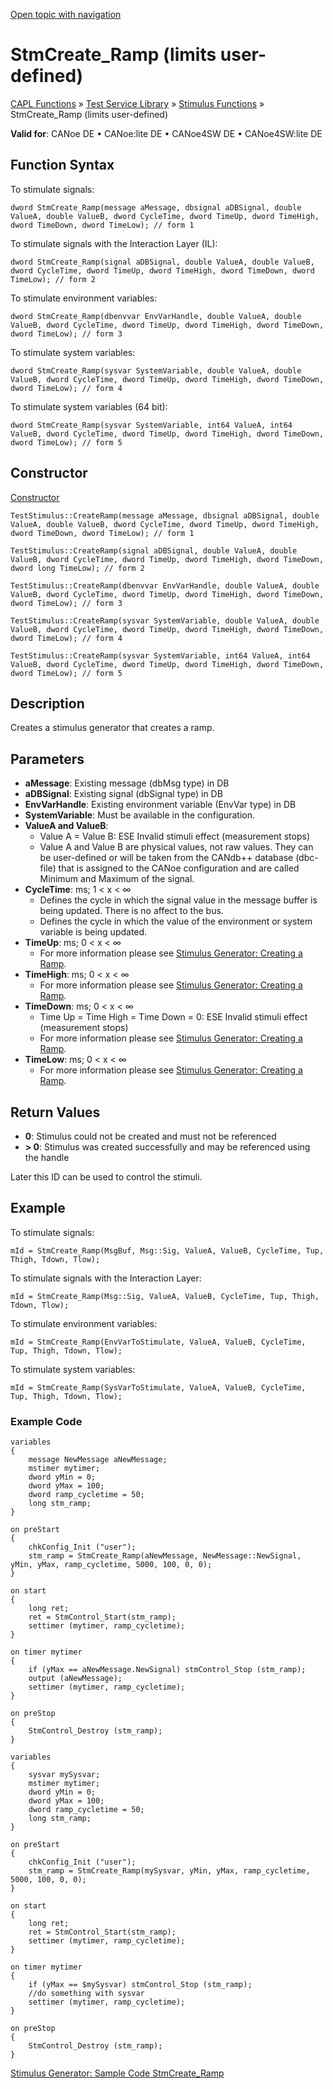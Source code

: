 [Open topic with navigation](../../../../../CANoeDEFamily.htm#Topics/CAPLFunctions/Test/Functions/CAPLfunctionStmCreateRampUserDefined.md)

# StmCreate_Ramp (limits user-defined)

[CAPL Functions](../../CAPLfunctions.md) » [Test Service Library](../CAPLfunctionsTSLOverview.md) » [Stimulus Functions](../CAPLfunctionsTSLStimulusOverview.md) » StmCreate_Ramp (limits user-defined)

**Valid for**: CANoe DE • CANoe:lite DE • CANoe4SW DE • CANoe4SW:lite DE

## Function Syntax

To stimulate signals:

```
dword StmCreate_Ramp(message aMessage, dbsignal aDBSignal, double ValueA, double ValueB, dword CycleTime, dword TimeUp, dword TimeHigh, dword TimeDown, dword TimeLow); // form 1
```

To stimulate signals with the Interaction Layer (IL):

```
dword StmCreate_Ramp(signal aDBSignal, double ValueA, double ValueB, dword CycleTime, dword TimeUp, dword TimeHigh, dword TimeDown, dword TimeLow); // form 2
```

To stimulate environment variables:

```
dword StmCreate_Ramp(dbenvvar EnvVarHandle, double ValueA, double ValueB, dword CycleTime, dword TimeUp, dword TimeHigh, dword TimeDown, dword TimeLow); // form 3
```

To stimulate system variables:

```
dword StmCreate_Ramp(sysvar SystemVariable, double ValueA, double ValueB, dword CycleTime, dword TimeUp, dword TimeHigh, dword TimeDown, dword TimeLow); // form 4
```

To stimulate system variables (64 bit):

```
dword StmCreate_Ramp(sysvar SystemVariable, int64 ValueA, int64 ValueB, dword CycleTime, dword TimeUp, dword TimeHigh, dword TimeDown, dword TimeLow); // form 5
```

## Constructor

[Constructor](../../../Shared/CAPL/General/ClassesAndObjects.md)

```
TestStimulus::CreateRamp(message aMessage, dbsignal aDBSignal, double ValueA, double ValueB, dword CycleTime, dword TimeUp, dword TimeHigh, dword TimeDown, dword TimeLow); // form 1
```

```
TestStimulus::CreateRamp(signal aDBSignal, double ValueA, double ValueB, dword CycleTime, dword TimeUp, dword TimeHigh, dword TimeDown, dword long TimeLow); // form 2
```

```
TestStimulus::CreateRamp(dbenvvar EnvVarHandle, double ValueA, double ValueB, dword CycleTime, dword TimeUp, dword TimeHigh, dword TimeDown, dword TimeLow); // form 3
```

```
TestStimulus::CreateRamp(sysvar SystemVariable, double ValueA, double ValueB, dword CycleTime, dword TimeUp, dword TimeHigh, dword TimeDown, dword TimeLow); // form 4
```

```
TestStimulus::CreateRamp(sysvar SystemVariable, int64 ValueA, int64 ValueB, dword CycleTime, dword TimeUp, dword TimeHigh, dword TimeDown, dword TimeLow); // form 5
```

## Description

Creates a stimulus generator that creates a ramp.

## Parameters

- **aMessage**: Existing message (dbMsg type) in DB
- **aDBSignal**: Existing signal (dbSignal type) in DB
- **EnvVarHandle**: Existing environment variable (EnvVar type) in DB
- **SystemVariable**: Must be available in the configuration.
- **ValueA and ValueB**:
  - Value A = Value B: ESE Invalid stimuli effect (measurement stops)
  - Value A and Value B are physical values, not raw values. They can be user-defined or will be taken from the CANdb++ database (dbc-file) that is assigned to the CANoe configuration and are called Minimum and Maximum of the signal.
- **CycleTime**: ms; 1 < x < ∞
  - Defines the cycle in which the signal value in the message buffer is being updated. There is no affect to the bus.
  - Defines the cycle in which the value of the environment or system variable is being updated.
- **TimeUp**: ms; 0 < x < ∞
  - For more information please see [Stimulus Generator: Creating a Ramp](../CAPLfunctionsTSLRampStimulus.md).
- **TimeHigh**: ms; 0 < x < ∞
  - For more information please see [Stimulus Generator: Creating a Ramp](../CAPLfunctionsTSLRampStimulus.md).
- **TimeDown**: ms; 0 < x < ∞
  - Time Up = Time High = Time Down = 0: ESE Invalid stimuli effect (measurement stops)
  - For more information please see [Stimulus Generator: Creating a Ramp](../CAPLfunctionsTSLRampStimulus.md).
- **TimeLow**: ms; 0 < x < ∞
  - For more information please see [Stimulus Generator: Creating a Ramp](../CAPLfunctionsTSLRampStimulus.md).

## Return Values

- **0**: Stimulus could not be created and must not be referenced
- **> 0**: Stimulus was created successfully and may be referenced using the handle

Later this ID can be used to control the stimuli.

## Example

To stimulate signals:

```
mId = StmCreate_Ramp(MsgBuf, Msg::Sig, ValueA, ValueB, CycleTime, Tup, Thigh, Tdown, Tlow);
```

To stimulate signals with the Interaction Layer:

```
mId = StmCreate_Ramp(Msg::Sig, ValueA, ValueB, CycleTime, Tup, Thigh, Tdown, Tlow);
```

To stimulate environment variables:

```
mId = StmCreate_Ramp(EnvVarToStimulate, ValueA, ValueB, CycleTime, Tup, Thigh, Tdown, Tlow);
```

To stimulate system variables:

```
mId = StmCreate_Ramp(SysVarToStimulate, ValueA, ValueB, CycleTime, Tup, Thigh, Tdown, Tlow);
```

### Example Code

```plaintext
variables
{
    message NewMessage aNewMessage;
    mstimer mytimer;
    dword yMin = 0;
    dword yMax = 100;
    dword ramp_cycletime = 50;
    long stm_ramp;
}

on preStart
{
    chkConfig_Init ("user");
    stm_ramp = StmCreate_Ramp(aNewMessage, NewMessage::NewSignal, yMin, yMax, ramp_cycletime, 5000, 100, 0, 0);
}

on start
{
    long ret;
    ret = StmControl_Start(stm_ramp);
    settimer (mytimer, ramp_cycletime);
}

on timer mytimer
{
    if (yMax == aNewMessage.NewSignal) stmControl_Stop (stm_ramp);
    output (aNewMessage);
    settimer (mytimer, ramp_cycletime);
}

on preStop
{
    StmControl_Destroy (stm_ramp);
}
```

```plaintext
variables
{
    sysvar mySysvar;
    mstimer mytimer;
    dword yMin = 0;
    dword yMax = 100;
    dword ramp_cycletime = 50;
    long stm_ramp;
}

on preStart
{
    chkConfig_Init ("user");
    stm_ramp = StmCreate_Ramp(mySysvar, yMin, yMax, ramp_cycletime, 5000, 100, 0, 0);
}

on start
{
    long ret;
    ret = StmControl_Start(stm_ramp);
    settimer (mytimer, ramp_cycletime);
}

on timer mytimer
{
    if (yMax == $mySysvar) stmControl_Stop (stm_ramp);
    //do something with sysvar
    settimer (mytimer, ramp_cycletime);
}

on preStop
{
    StmControl_Destroy (stm_ramp);
}
```

[Stimulus Generator: Sample Code StmCreate_Ramp](../CAPLfunctionsTSLSampleCode.md)
